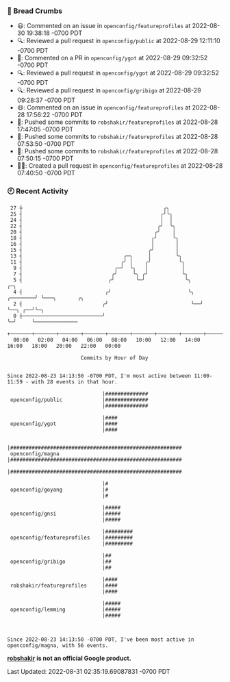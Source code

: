 ### 🍞 Bread Crumbs

 * 😃: Commented on an issue in `openconfig/featureprofiles` at 2022-08-30 19:38:18 -0700 PDT
 * 🔍: Reviewed a pull request in  `openconfig/public` at 2022-08-29 12:11:10 -0700 PDT
 * 💬: Commented on a PR in  `openconfig/ygot` at 2022-08-29 09:32:52 -0700 PDT
 * 🔍: Reviewed a pull request in  `openconfig/ygot` at 2022-08-29 09:32:52 -0700 PDT
 * 🔍: Reviewed a pull request in  `openconfig/gribigo` at 2022-08-29 09:28:37 -0700 PDT
 * 😃: Commented on an issue in `openconfig/featureprofiles` at 2022-08-28 17:56:22 -0700 PDT
 * 🚢: Pushed some commits to `robshakir/featureprofiles` at 2022-08-28 17:47:05 -0700 PDT
 * 🚢: Pushed some commits to `robshakir/featureprofiles` at 2022-08-28 07:53:50 -0700 PDT
 * 🚢: Pushed some commits to `robshakir/featureprofiles` at 2022-08-28 07:50:15 -0700 PDT
 * ✍🏼: Created a pull request in `openconfig/featureprofiles` at 2022-08-28 07:40:50 -0700 PDT

### 🕘 Recent Activity
```
 27 ┼                                              ╭╮
 25 ┤                                             ╭╯╰╮
 24 ┤                                             │  │
 22 ┤                                            ╭╯  ╰╮
 20 ┤                                           ╭╯    │
 18 ┤                                          ╭╯     ╰╮
 16 ┤                                          │       │
 15 ┤                                         ╭╯       │
 13 ┤                                 ╭─╮     │        ╰╮
 11 ┤                                ╭╯ │    ╭╯         ╰╮
  9 ┤                              ╭─╯  ╰╮   │           │
  7 ┤                             ╭╯     ╰╮ ╭╯           ╰╮
  5 ┤                            ╭╯       ╰─╯             ╰╮            ╭─╮
  4 ┤                           ╭╯                         ╰╮  ╭────────╯ ╰───╮       ╭╮
  2 ┤                          ╭╯                           ╰──╯              ╰──╮ ╭──╯╰─╮
  0 ┼──────────────────────────╯                                                 ╰─╯     ╰──────────────
    +───────+───────+───────+───────+───────+───────+───────+───────+───────+───────+───────+───────+────
  00:00   02:00   04:00   06:00   08:00   10:00   12:00   14:00   16:00   18:00   20:00   22:00   00:00   

						Commits by Hour of Day


Since 2022-08-23 14:13:50 -0700 PDT, I'm most active between 11:00-11:59 - with 28 events in that hour.

```



```
                               |##############
 openconfig/public             |##############
                               |##############

                               |####
 openconfig/ygot               |####
                               |####

                               |########################################################
 openconfig/magna              |########################################################
                               |########################################################

                               |#
 openconfig/goyang             |#
                               |#

                               |#####
 openconfig/gnsi               |#####
                               |#####

                               |#########
 openconfig/featureprofiles    |#########
                               |#########

                               |##
 openconfig/gribigo            |##
                               |##

                               |####
 robshakir/featureprofiles     |####
                               |####

                               |#####
 openconfig/lemming            |#####
                               |#####



Since 2022-08-23 14:13:50 -0700 PDT, I've been most active in openconfig/magna, with 56 events.

```
**[robshakir](mailto:robjs@google.com) is not an official Google product.**  


Last Updated: 2022-08-31 02:35:19.69087831 -0700 PDT
